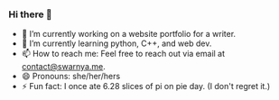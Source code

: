 ### Hi there 👋

<!--
**Swarnya246/swarnya246** is a ✨ _special_ ✨ repository because its `README.md` (this file) appears on your GitHub profile.
- 🤔 I’m looking for help with ...
- 💬 Ask me about ...
- 👯 I’m looking to collaborate on ...
-->

- 🔭 I’m currently working on a website portfolio for a writer.
- 🌱 I’m currently learning python, C++, and web dev.
- 📫 How to reach me: Feel free to reach out via email at contact@swarnya.me.
- 😄 Pronouns: she/her/hers
- ⚡ Fun fact: I once ate 6.28 slices of pi on pie day. (I don't regret it.)

